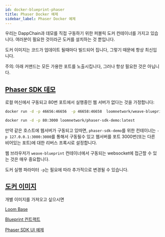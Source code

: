 ```yaml
---
id: docker-blueprint-phaser
title: Phaser Docker 예제
sidebar_label: Phaser Docker 예제
---
```

우리는 DappChain과 데모를 직접 구동하기 위한 퍼블릭 도커 컨테이너를 가지고 있습니다. 여러분이 필요한 것이라곤 도커를 설치하는 것 뿐입니다.

도커 이미지는 코드가 업데이트 될때마다 빌드되어 집니다, 그렇기 때문에 항상 최신입니다.

주의: 아래 커맨드는 모든 가용한 포트를 노출시킵니다, 그러나 항상 필요한 것은 아닙니다.

## [Phaser SDK 데모](https://github.com/loomnetwork/phaser-sdk-demo)

로컬 머신에서 구동되고 80번 포트에서 실행중인 웹 서버가 없다는 것을 가정합니다:

```bash
docker run -d -p 46656:46656  -p 46658:46658  loomnetwork/weave-blueprint:latest

docker run -d -p 80:3000 loomnetwork/phaser-sdk-demo:latest
```

만약 같은 호스트에 웹서버가 구동되고 있따면, `phaser-sdk-demo`를 위한 컨테이너는 `-p 127.0.0.1:3000:3000`를 통해서 구동될수 있고 웹서버를 포트 3000번(또는 다른 비어있는 포트)에 대한 리버스 프록시로 설정합니다.

웹 브라우저가 `weave-blueprint` 컨테이너에서 구동되는 websocket에 접근할 수 있는 것은 매우 중요합니다.

도커 실행 파라미터 `-p`는 필요에 따라 추가적으로 변경될 수 있습니다.

## [도커 이미지](https://hub.docker.com/r/loomnetwork/)

개별 이미지를 가져오고 싶으시면

[Loom Base](https://hub.docker.com/r/loomnetwork/loom/)

[Blueprint 컨트랙트](https://hub.docker.com/r/loomnetwork/weave-blueprint/)

[Phaser SDK UI 예제](https://hub.docker.com/r/loomnetwork/phaser-sdk-demo)